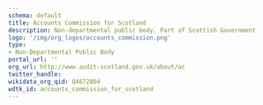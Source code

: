 ```yaml
---
schema: default
title: Accounts Commission for Scotland
description: Non-departmental public body. Part of Scottish Government
logo: '/img/org_logos/accounts_commission.png'
type:
- Non-Departmental Public Body
portal_url: ''
org_url: http://www.audit-scotland.gov.uk/about/ac
twitter_handle: 
wikidata_org_qid: Q4672804
wdtk_id: accounts_commission_for_scotland
---
```

